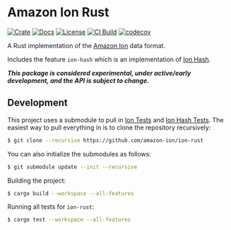 # Amazon Ion Rust

[![Crate](https://img.shields.io/crates/v/ion-rs.svg)](https://crates.io/crates/ion-rs)
[![Docs](https://docs.rs/ion-rs/badge.svg)](https://docs.rs/ion-rs)
[![License](https://img.shields.io/hexpm/l/plug.svg)](https://github.com/amazon-ion/ion-rust/blob/main/LICENSE)
[![CI Build](https://github.com/amazon-ion/ion-rust/workflows/CI%20Build/badge.svg)](https://github.com/amazon-ion/ion-rust/actions?query=workflow%3A%22CI+Build%22)
[![codecov](https://codecov.io/gh/amazon-ion/ion-rust/branch/main/graph/badge.svg?token=GB20BDE48S)](https://codecov.io/gh/amazon-ion/ion-rust)

A Rust implementation of the [Amazon Ion][spec] data format.

Includes the feature `ion-hash` which is an implementation of [Ion Hash][ion-hash-spec].

***This package is considered experimental, under active/early development, and the API is subject to change.***

## Development

This project uses a submodule to pull in [Ion Tests][ion-tests] and [Ion Hash Tests][ion-hash-tests].
The easiest way to pull everything in is to clone the repository recursively:

```bash
$ git clone --recursive https://github.com/amazon-ion/ion-rust
```

You can also initialize the submodules as follows:

```bash
$ git submodule update --init --recursive
```

Building the project:

```bash
$ cargo build --workspace --all-features
```

Running all tests for `ion-rust`:

```bash
$ cargo test --workspace --all-features
```

[spec]: https://amazon-ion.github.io/ion-docs/docs/spec.html
[ion-tests]: https://github.com/amazon-ion/ion-tests
[bindgen-req]: https://rust-lang.github.io/rust-bindgen/requirements.html
[ion-hash-spec]: https://amazon-ion.github.io/ion-hash/docs/spec.html
[ion-hash-tests]: https://github.com/amazon-ion/ion-hash-tests
